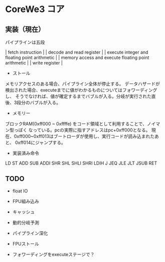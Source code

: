 # CoreWe3 コア

## 実装（現在）

パイプラインは五段

| fetch instruction                                   |
| decode and read register                            |
| execute integer and floating point arithmetic       |
| memory access and execute floating point arithmetic |
| write register                                      |

* ストール

メモリアクセスのある場合、パイプライン全体が停止する。
データハザードが検出された場合、executeまでに値がわかるものについてはフォワーディングし、
そうでなければ、値が確定するまでバブルが入る。分岐が実行された直後、3段分のバブルが入る。

* メモリー

ブロックRAM(0xff000 ~ 0xffffe) をコード領域として利用することで、ノイマン型っぽく
なっている。pcの実際に指すアドレスはpc+0xff000となる。
現在、0xff000~0xff013はブートローダが使用し、実行コードが読み込まれたあと、
0xff014にジャンプする。

* 実装済み命令

LD ST ADD SUB ADDI SHR SHL SHLI SHRI LDIH J JEQ JLE JLT JSUB RET

## TODO

* float IO

* FPU組み込み

* キャッシュ

* 動的分岐予測

* パイプライン深化

* FPUストール

* フォワーディングをexecuteステージで？